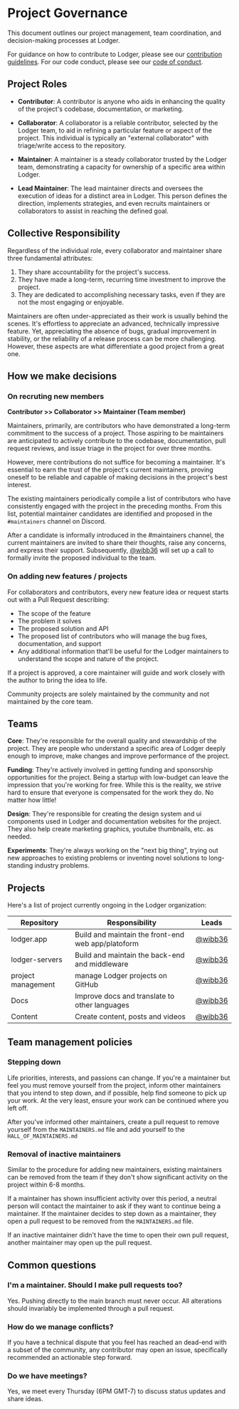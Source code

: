 # Project Governance
This document outlines our project management, team coordination, and decision-making processes at Lodger.

For guidance on how to contribute to Lodger, please see our [contribution guidelines](https://github.com/lodgerapp/.github/blob/main/CONTRIBUTING.md). For our code conduct, please see our [code of conduct](https://github.com/lodgerapp/.github/blob/main/CODE_OF_CONDUCT.md).

## Project Roles

-   **Contributor**: A contributor is anyone who aids in enhancing the quality of the project's codebase, documentation, or marketing.

-   **Collaborator**: A collaborator is a reliable contributor, selected by the Lodger team, to aid in refining a particular feature or aspect of the project. This individual is typically an "external collaborator" with triage/write access to the repository.

-   **Maintainer**: A maintainer is a steady collaborator trusted by the Lodger team, demonstrating a capacity for ownership of a specific area within Lodger.

-   **Lead Maintainer**: The lead maintainer directs and oversees the execution of ideas for a distinct area in Lodger. This person defines the direction, implements strategies, and even recruits maintainers or collaborators to assist in reaching the defined goal.

## Collective Responsibility
Regardless of the individual role, every collaborator and maintainer share three fundamental attributes:

1. They share accountability for the project's success.
2. They have made a long-term, recurring time investment to improve the project.
3. They are dedicated to accomplishing necessary tasks, even if they are not the most engaging or enjoyable.

Maintainers are often under-appreciated as their work is usually behind the scenes. It's effortless to appreciate an advanced, technically impressive feature. Yet, appreciating the absence of bugs, gradual improvement in stability, or the reliability of a release process can be more challenging. However, these aspects are what differentiate a good project from a great one.

## How we make decisions

### On recruting new members
**Contributor >> Collaborator >> Maintainer (Team member)**

Maintainers, primarily, are contributors who have demonstrated a long-term commitment to the success of a project. Those aspiring to be maintainers are anticipated to actively contribute to the codebase, documentation, pull request reviews, and issue triage in the project for over three months.

However, mere contributions do not suffice for becoming a maintainer. It's essential to earn the trust of the project's current maintainers, proving oneself to be reliable and capable of making decisions in the project's best interest.

The existing maintainers periodically compile a list of contributors who have consistently engaged with the project in the preceding months. From this list, potential maintainer candidates are identified and proposed in the `#maintainers` channel on Discord.

After a candidate is informally introduced in the #maintainers channel, the current maintainers are invited to share their thoughts, raise any concerns, and express their support. Subsequently, [@wibb36](https://github.com/wibb36) will set up a call to formally invite the proposed individual to the team.

### On adding new features / projects

For collaborators and contributors, every new feature idea or request starts out
with a Pull Request describing:

-   The scope of the feature
-   The problem it solves
-   The proposed solution and API
-   The proposed list of contributors who will manage the bug fixes, documentation, and support
-   Any additional information that'll be useful for the Lodger maintainers to understand the scope and nature of the project.

If a project is approved, a core maintainer will guide and work closely with the author to bring the idea to life.

Community projects are solely maintained by the community and not maintained by the core team.

## Teams

**Core**: They're responsible for the overall quality and stewardship of the project. They are people who understand a specific area of Lodger deeply enough to improve, make changes and improve performance of the project.

**Funding**: They're actively involved in getting funding and sponsorship opportunities for the project. Being a startup with low-budget can leave the impression that you're working for free. While this is the reality, we strive hard to ensure
that everyone is compensated for the work they do. No matter how little!

**Design**: They're responsible for creating the design system and ui components used in Lodger and documentation websites for the project. They also help create marketing graphics, youtube thumbnails, etc. as needed.

**Experiments**: They're always working on the "next big thing", trying out new approaches to existing problems or inventing novel solutions to long-standing industry problems.

## Projects
Here's a list of project currently ongoing in the Lodger organization:

| Repository         | Responsibility                                              | Leads              |
| ------------------ | ----------------------------------------------------------- | ------------------ |
| lodger.app        | Build and maintain the front-end web app/platoform | [@wibb36](https://github.com/wibb36)            |
| lodger-servers    | Build and maintain the back-end and middleware              | [@wibb36](https://github.com/wibb36)            |
| project management | manage Lodger projects on GitHub                           | [@wibb36](https://github.com/wibb36) |
| Docs               | Improve docs and translate to other languages               | [@wibb36](https://github.com/wibb36)            |
| Content            | Create content, posts and videos                            | [@wibb36](https://github.com/wibb36)|

## Team management policies

### Stepping down
Life priorities, interests, and passions can change. If you're a maintainer but
feel you must remove yourself from the project, inform other maintainers that
you intend to step down, and if possible, help find someone to pick up your
work. At the very least, ensure your work can be continued where you left off.

After you've informed other maintainers, create a pull request to remove
yourself from the `MAINTAINERS.md` file and add yourself to the
`HALL_OF_MAINTAINERS.md`

### Removal of inactive maintainers
Similar to the procedure for adding new maintainers, existing maintainers can be
removed from the team if they don't show significant activity on the project
within 6-8 months.

If a maintainer has shown insufficient activity over this period, a neutral
person will contact the maintainer to ask if they want to continue being a
maintainer. If the maintainer decides to step down as a maintainer, they open a
pull request to be removed from the `MAINTAINERS.md` file.

If an inactive maintainer didn't have the time to open their own pull request,
another maintainer may open up the pull request.

## Common questions

### I'm a maintainer. Should I make pull requests too?
Yes. Pushing directly to the main branch must never occur. All alterations should invariably be implemented through a pull request.

### How do we manage conflicts?
If you have a technical dispute that you feel has reached an dead-end with a
subset of the community, any contributor may open an issue, specifically
recommended an actionable step forward.

### Do we have meetings?
Yes, we meet every Thursday (6PM GMT-7) to discuss status updates and share ideas.